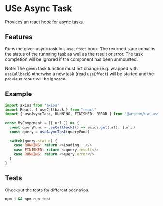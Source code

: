 # USe Async Task

Provides an react hook for async tasks.

## Features

Runs the given async task in a `useEffect` hook. The returned state contains the status of the runnning task as well as the result or error. The task completion will be ignored if the component has been unmounted.

Note: The given task function must not change (e.g. wrapped with `useCallback`) otherwise a new task (read `useEffect`) will be started and the previous result will be ignored.

## Example

```javascript
import axios from 'axios'
import React, { useCallback } from "react"
import { useAsyncTask, RUNNING, FINISHED, ERROR } from "@artcom/use-async-task"

const MyComponent = ({ url }) => {
  const queryFunc = useCallback(() => axios.get(url), [url])
  const query = useAsyncTask(queryFunc)

  switch(query.status) {
    case RUNNING: return <>Loading...</>
    case FINISHED: return <>query.result</>
    case RUNNING: return <>query.error</>
  }
}
```

## Tests

Checkout the tests for different scenarios.

```bash
npm i && npm run test
```